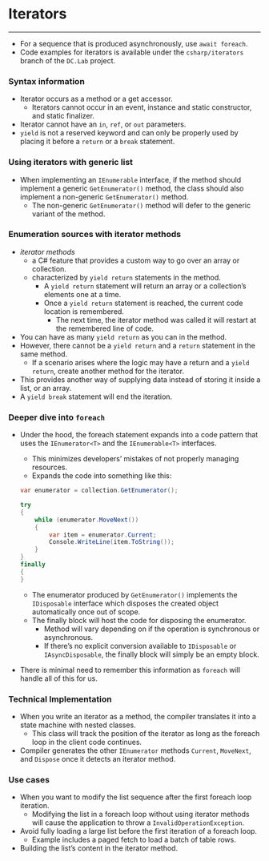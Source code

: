 # Iterators

---

- For a sequence that is produced asynchronously, use `await foreach`.
- Code examples for iterators is available under the `csharp/iterators` branch of the `DC.Lab` project.

### Syntax information

- Iterator occurs as a method or a get accessor.
    - Iterators cannot occur in an event, instance and static constructor, and static finalizer.
- Iterator cannot have an `in`, `ref`, or `out` parameters.
- `yield` is not a reserved keyword and can only be properly used by placing it before a `return` or a `break` statement.

### Using iterators with generic list

- When implementing an `IEnumerable` interface, if the method should implement a generic `GetEnumerator()` method, the class should also implement a non-generic `GetEnumerator()` method.
    - The non-generic `GetEnumerator()` method will defer to the generic variant of the method.

### Enumeration sources with iterator methods

- _iterator methods_
    - a C# feature that provides a custom way to go over an array or collection.
    - characterized by `yield return` statements in the method.
        - A `yield return` statement will return an array or a collection’s elements one at a time.
        - Once a `yield return` statement is reached, the current code location is remembered.
            - The next time, the iterator method was called it will restart at the remembered line of code.
- You can have as many `yield return` as you can in the method.
- However, there cannot be a `yield return` and a `return` statement in the same method.
    - If a scenario arises where the logic may have a return and a `yield return`, create another method for the iterator.
- This provides another way of supplying data instead of storing it inside a list, or an array.
- A `yield break` statement will end the iteration.

### Deeper dive into `foreach`

- Under the hood, the foreach statement expands into a code pattern that uses the `IEnumerator<T>` and the `IEnumerable<T>` interfaces.
    
    - This minimizes developers’ mistakes of not properly managing resources.
    - Expands the code into something like this:
    
    ```csharp
    var enumerator = collection.GetEnumerator();
    
    try
    {
    	while (enumerator.MoveNext())
    	{
    		var item = enumerator.Current;
    		Console.WriteLine(item.ToString());
    	}
    }
    finally
    {
    }
    ```
    
    - The enumerator produced by `GetEnumerator()` implements the `IDisposable` interface which disposes the created object automatically once out of scope.
    - The finally block will host the code for disposing the enumerator.
        - Method will vary depending on if the operation is synchronous or asynchronous.
        - If there’s no explicit conversion available to `IDisposable` or `IAsyncDisposable`, the finally block will simply be an empty block.
- There is minimal need to remember this information as `foreach` will handle all of this for us.
    

### Technical Implementation

- When you write an iterator as a method, the compiler translates it into a state machine with nested classes.
    - This class will track the position of the iterator as long as the foreach loop in the client code continues.
- Compiler generates the other `IEnumerator` methods `Current`, `MoveNext`, and `Dispose` once it detects an iterator method.

### Use cases

- When you want to modify the list sequence after the first foreach loop iteration.
    - Modifying the list in a foreach loop without using iterator methods will cause the application to throw a `InvalidOperationException`.
- Avoid fully loading a large list before the first iteration of a foreach loop.
    - Example includes a paged fetch to load a batch of table rows.
- Building the list’s content in the iterator method.